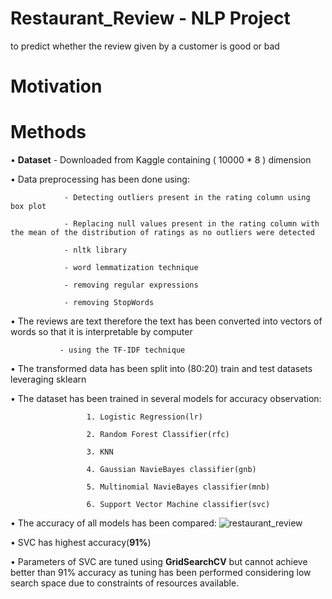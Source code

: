 # Restaurant_Review - NLP Project
to predict whether the review given by a customer is good or bad 

# Motivation 

# Methods

• **Dataset** - Downloaded from Kaggle containing ( 10000 * 8 ) dimension 

•  Data preprocessing has been done using:

                - Detecting outliers present in the rating column using box plot 

                - Replacing null values present in the rating column with the mean of the distribution of ratings as no outliers were detected

                - nltk library 
                
                - word lemmatization technique
                
                - removing regular expressions
                
                - removing StopWords 
                    
•  The reviews are text therefore the text has been converted into vectors of words so that it is interpretable by computer 

               - using the TF-IDF technique 

•  The transformed data has been split into (80:20) train and test datasets leveraging sklearn 

•  The dataset has been trained in several models for accuracy observation:

                     1. Logistic Regression(lr)
                     
                     2. Random Forest Classifier(rfc)
                     
                     3. KNN 
                     
                     4. Gaussian NavieBayes classifier(gnb)
                     
                     5. Multinomial NavieBayes classifier(mnb)
                     
                     6. Support Vector Machine classifier(svc)

• The accuracy of all models has been compared:
![restaurant_review](https://github.com/vs1161/Restaurant_Review/assets/106301220/51d6ab34-d28f-4ebb-afbf-367e3e0a87cc)

• SVC has highest accuracy(**91%**)

• Parameters of SVC are tuned using **GridSearchCV** but cannot achieve better than 91% accuracy as tuning has been performed considering low search space due to constraints of resources available.
